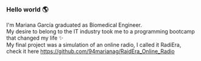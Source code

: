 ### Hello world :earth_americas:

I'm Mariana García graduated as Biomedical Engineer.  
My desire to belong to the IT industry took me to a programming bootcamp that changed my life ✨   
My final project was a simulation of an online radio, I called it RadiEra, check it here https://github.com/94marianag/RaidEra_Online_Radio

<!--
**94marianag/94marianag** is a ✨ _special_ ✨ repository because its `README.md` (this file) appears on your GitHub profile.

Here are some ideas to get you started:

- 🔭 I’m currently working on ...
- 🌱 I’m currently learning ...
- 👯 I’m looking to collaborate on ...
- 🤔 I’m looking for help with ...
- 💬 Ask me about ...
- 📫 How to reach me: ...
- 😄 Pronouns: ...
- ⚡ Fun fact: ...
-->
